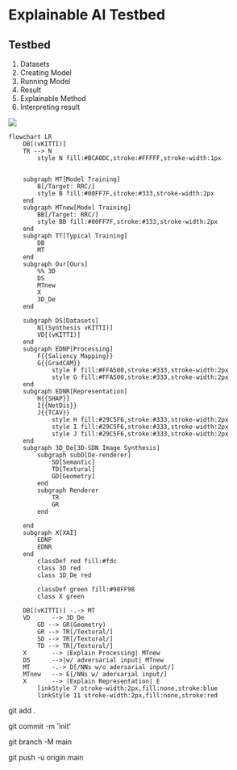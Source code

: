 # Explainable AI Testbed

## Testbed
1. Datasets
2. Creating Model
3. Running Model
4. Result
5. Explainable Method
6. Interpreting result

[![](https://mermaid.ink/img/pako:eNqtVmFv2jAQ_StWpkqtBIMWdW3zYRJgQukGq5KoQgpocpMDogYncpxSFPjvc0hCnABdq80SUuy7d--d7TsTK7bvgKIqM89f2QvCOPqpTygSA3es89cfA9McXEzTFVNH9fp3NEpnyQj52gM0QjPX89QvnW67ibu1kDP_BdQvWjKyWX3lOnyhXgZvEyrgaYQwep4zEizQ0LSGQoaHTEZc6tL5tKDoWA2TsDlwFel6tzGtkncy8mZT0260PXmr1SpTXyXUCQyoc0BPYfWOgr9K-A8aTNMy14Frk6MScKf4HpqnYvyKmCV-oQQ8O0MtLMUx5Dgi62I6Lj5b-DcGiaRCgw0LE05C4DLTyDo31pQvIHRDVL43yXjC1dt0qL-HR4_WI_NtCMNy_locG8RzgdprNCRBIKzbbWHux3GfEafbHsqrxQFp2floWvu62fzA-ZTh_c_Cj6amWzoEDEKgnHDXp1J69yK9-_ajLH4QxyPg2A3lxYc4Nrvtp-NJ3mcqr-6619q3Tyc5-Df4w2fhh3u0u3ZWC9cNPEKDJZkD2t8oueZyf_GBLQx1JkIBAzYt6zKwZcCSUO7aFYuJLRPeeMSIV7H0sdUHfwmcrSXLXmqJXs9oK7H1SkS9EudU9mNr3B5IpEkxlGZ6BZkM2yNhiGGGGDjZAcwcu2IXG5vYD1fFdqeGIwHnDIBmIe9uNe3utoofpz45Wn4uUP2reCfyRvWEU1jydkitJd3v3WpfP8-3_UIyps-NqYv2mx2X3HsN_K7ZPG0eo0LQpvcWeKLfoqLvbOTWiI2972bVQMR5BRYS5oo-7dIg4iXnoZk5J-ljqzEahWjV8AWqDMqF7KCZkF7uftL7qOxyT9mgXrEDnktfjF1x3qBqDdZ2J0t9CnmpPnsRHMNeXn4ALG6RUlOWwJbEdcS_iTiJNFFE7S5hoqji04EZiTw-USZ0K1yjwCEceo7LfaaoM-KFUFNIxH1R8baichZB7oRdIipkmXlt_wCtDJAX)](https://mermaid-js.github.io/mermaid-live-editor/edit#pako:eNqtVmFv2jAQ_StWpkqtBIMWdW3zYRJgQukGq5KoQgpocpMDogYncpxSFPjvc0hCnABdq80SUuy7d--d7TsTK7bvgKIqM89f2QvCOPqpTygSA3es89cfA9McXEzTFVNH9fp3NEpnyQj52gM0QjPX89QvnW67ibu1kDP_BdQvWjKyWX3lOnyhXgZvEyrgaYQwep4zEizQ0LSGQoaHTEZc6tL5tKDoWA2TsDlwFel6tzGtkncy8mZT0260PXmr1SpTXyXUCQyoc0BPYfWOgr9K-A8aTNMy14Frk6MScKf4HpqnYvyKmCV-oQQ8O0MtLMUx5Dgi62I6Lj5b-DcGiaRCgw0LE05C4DLTyDo31pQvIHRDVL43yXjC1dt0qL-HR4_WI_NtCMNy_locG8RzgdprNCRBIKzbbWHux3GfEafbHsqrxQFp2floWvu62fzA-ZTh_c_Cj6amWzoEDEKgnHDXp1J69yK9-_ajLH4QxyPg2A3lxYc4Nrvtp-NJ3mcqr-6619q3Tyc5-Df4w2fhh3u0u3ZWC9cNPEKDJZkD2t8oueZyf_GBLQx1JkIBAzYt6zKwZcCSUO7aFYuJLRPeeMSIV7H0sdUHfwmcrSXLXmqJXs9oK7H1SkS9EudU9mNr3B5IpEkxlGZ6BZkM2yNhiGGGGDjZAcwcu2IXG5vYD1fFdqeGIwHnDIBmIe9uNe3utoofpz45Wn4uUP2reCfyRvWEU1jydkitJd3v3WpfP8-3_UIyps-NqYv2mx2X3HsN_K7ZPG0eo0LQpvcWeKLfoqLvbOTWiI2972bVQMR5BRYS5oo-7dIg4iXnoZk5J-ljqzEahWjV8AWqDMqF7KCZkF7uftL7qOxyT9mgXrEDnktfjF1x3qBqDdZ2J0t9CnmpPnsRHMNeXn4ALG6RUlOWwJbEdcS_iTiJNFFE7S5hoqji04EZiTw-USZ0K1yjwCEceo7LfaaoM-KFUFNIxH1R8baichZB7oRdIipkmXlt_wCtDJAX)
```
flowchart LR
    DB[(vKITTI)]
    TR --> N
        style N fill:#BCA0DC,stroke:#FFFFF,stroke-width:1px

 
    subgraph MT[Model Training]
        B[/Target: RRC/]
        style B fill:#00FF7F,stroke:#333,stroke-width:2px
    end
    subgraph MTnew[Model Training]
        BB[/Target: RRC/]
        style BB fill:#00FF7F,stroke:#333,stroke-width:2px
    end
    subgraph TT[Typical Training]
        DB
        MT
    end
    subgraph Our[Ours]
        %% 3D
        DS
        MTnew
        X
        3D_De
    end

    subgraph DS[Datasets]
        N[(Synthesis vKITTI)]
        VD[(vKITTI)]
    end
    subgraph EDNP[Processing]
        F{{Saliency Mapping}}
        G{{GradCAM}}
            style F fill:#FFA500,stroke:#333,stroke-width:2px
            style G fill:#FFA500,stroke:#333,stroke-width:2px
    end
    subgraph EDNR[Representation]
        H{{SHAP}}
        I{{NetDis}}
        J{{TCAV}}
            style H fill:#29C5F6,stroke:#333,stroke-width:2px
            style I fill:#29C5F6,stroke:#333,stroke-width:2px
            style J fill:#29C5F6,stroke:#333,stroke-width:2px
    end
    subgraph 3D_De[3D-SDN Image Synthesis]
        subgraph subD[De-renderer]
            SD[Semantic]
            TD[Textural]
            GD[Geometry]
        end
        subgraph Renderer
            TR
            GR
        end

    end
    subgraph X[XAI]
        EDNP
        EDNR
    end
        classDef red fill:#fdc
        class 3D red
        class 3D_De red

        classDef green fill:#98FF98
        class X green

    DB[(vKITTI)] -.-> MT
    VD      --> 3D_De
        GD --> GR(Geometry)
        GR --> TR[/Textural/]
        SD --> TR[/Textural/]
        TD --> TR[/Textural/]
    X       --> |Explain Processing| MTnew
    DS      -->|w/ adversarial input| MTnew
    MT      -.-> D[/NNs w/o adersarial input/]
    MTnew   --> E[/NNs w/ adersarial input/]
    X       --> |Explain Representation| E
        linkStyle 7 stroke-width:2px,fill:none,stroke:blue
        linkStyle 11 stroke-width:2px,fill:none,stroke:red
```
git add .

git commit -m 'init'

git branch -M main

git push -u origin main
```